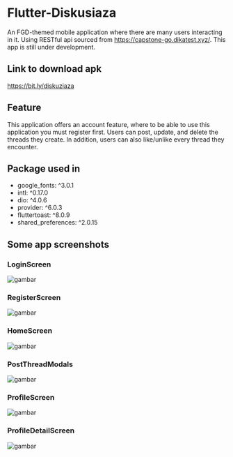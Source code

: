 # Flutter-Diskusiaza

An FGD-themed mobile application where there are many users interacting in it. Using RESTful api sourced from https://capstone-go.dikatest.xyz/. This app is still under development.

## Link to download apk

https://bit.ly/diskuziaza

## Feature

This application offers an account feature, where to be able to use this application you must register first. Users can post, update, and delete the threads they create. In addition, users can also like/unlike every thread they encounter.

## Package used in

- google_fonts: ^3.0.1
- intl: ^0.17.0
- dio: ^4.0.6
- provider: ^6.0.3
- fluttertoast: ^8.0.9
- shared_preferences: ^2.0.15

## Some app screenshots

### LoginScreen
![gambar](./screenshots/pict1.jpg)

### RegisterScreen
![gambar](./screenshots/pict2.jpg)

### HomeScreen
![gambar](./screenshots/pict3.jpg)

### PostThreadModals
![gambar](./screenshots/pict4.jpg)

### ProfileScreen
![gambar](./screenshots/pict5.jpg)

### ProfileDetailScreen
![gambar](./screenshots/pict6.jpg)